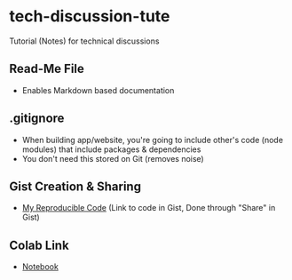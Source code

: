# tech-discussion-tute
Tutorial (Notes) for technical discussions 

## Read-Me File 
* Enables Markdown based documentation

## .gitignore
* When building app/website, you're going to include other's code (node modules) that include packages & dependencies
* You don't need this stored on Git (removes noise)

## Gist Creation & Sharing
* [My Reproducible Code](https://gist.github.com/bpetselis01/7b1d8df68f81d4f075ee294743a2443b) (Link to code in Gist, Done through "Share" in Gist)

## Colab Link
* [Notebook](https://github.com/bpetselis01/tech-discussion-tute/blob/215229a7243e64e57852fcb771f0b7209f8a1f87/technical_docs.ipynb)
